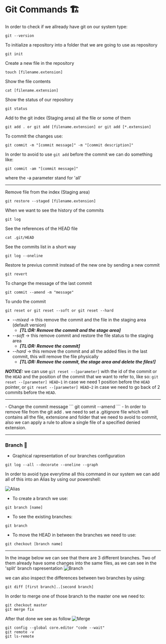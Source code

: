 # Git Commands 🏗️
In order to check if we allready have git on our system type:
```
git --version
```
To initialize a repository into a folder that we are going to use as repository
```
git init
```
Create a new file in the repository
```
touch [filename.extension]
```
Show the file contents
```
cat [filename.extension]
```
Show the status of our repository
```
git status
```
Add to the git index (Staging area) all the file or some of them
```
git add . or git add [filename.extension] or git add [*.extension]
```
To commit the changes use:
```
git commit -m "[commit message]" -m "[commit description]"
```
In order to avoid to use `git add` before the commit we can do something like:
```
git commit -am "[commit message]"
```
where the -a parameter stand for 'all'

<hr>

Remove file from the index (Staging area)
```
git restore --staged [filename.extension]
```
When we want to see the history of the commits
```
git log
```
See the references of the HEAD file
```
cat .git/HEAD
```
See the commits list in a short way
```
git log --oneline
```
Restore te previus commit instead of the new one by sending a new commit
```
git revert
```
To change the message of the last commit
```
git commit --amend -m "message"
```
To undo the commit
```
git reset or git reset --soft or git reset --hard
```
- _--mixed_ &rarr; this remove the commit and the file in the staging area (default version) 
  - ***[TL:DR: Remove the commit and the stage area]***
- _--soft_ &rarr; this remove commit and restore the file status to the staging area 
  - ***[TL:DR: Remove the commit]***
- _--hard_ &rarr; this remove the commit and all the added files in the last commit, this will remove the file physically 
  - ***[TL:DR: Remove the commit, the stage area and delete the files!]***

***NOTICE:*** we can use `git reset --[parameter]` with the id of the commit or the `HEAD` and the position of the commit that we want to refer to, like so: `git reset --[parameter] HEAD~1` in case we need 1 position before the `HEAD` pointer, or `git reset --[parameter] HEAD~2` in case we need to go back of 2 commits before the `HEAD`.

<hr />
- Change the commit message
```
git commit --amend
```
- In order to remove file from the git add . we need to set a .gitignore file which will contains all the file, extensione and folder that we need to avoid to commit, also we can apply a rule to allow a single file of a specified denied extension.
<hr />

### Branch 🦺
- Graphical rapresentation of our branches configuration
```
git log --all --decorate --oneline --graph
```
In order to avoid type everytime all this command in our system we can add all of this into an Alias by using our powershell:

![Alias](https://i.ibb.co/tKGJ2N6/Untitled.png)

- To create a branch we use:
```
git branch [name]
```
- To see the existing branches:
```
git branch
```
- To move the HEAD in between the branches we need to use:
```
git checkout [branch name]
```
<hr />

In the image below we can see that there are 3 different branches.
Two of them already have some changes into the same files, as we can see in the 'split' branch rapresentation
![Branch](https://i.ibb.co/6ZRKjZR/Capture.png)

we can also inspect the differences between two branches by using:
```
git diff [first branch]..[second branch]
```

In order to merge one of those branch to the master one we need to:
```
git checkout master
git merge fix
```

After that done we see as follow
![Merge](https://i.ibb.co/s6C5D5d/Capture.png)

```
git config --global core.editor "code --wait"
git remote -v
git ls-remote
```